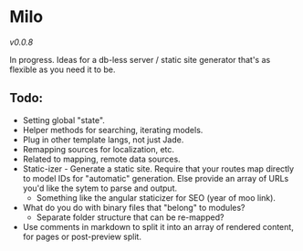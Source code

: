 Milo
====

*v0.0.8*

In progress. Ideas for a db-less server / static site generator that's as flexible as you need it to be.

Todo:
-----

* Setting global "state".
* Helper methods for searching, iterating models.
* Plug in other template langs, not just Jade.
* Remapping sources for localization, etc.
* Related to mapping, remote data sources.
* Static-izer - Generate a static site. Require that your routes map directly to model IDs for
  "automatic" generation. Else provide an array of URLs you'd like the sytem to parse and output.
  * Something like the angular staticizer for SEO (year of moo link).
* What do you do with binary files that "belong" to modules?
  * Separate folder structure that can be re-mapped?
* Use comments in markdown to split it into an array of rendered content, for pages or post-preview split.